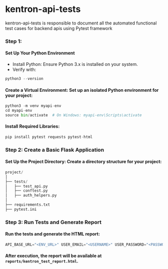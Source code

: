 # kentron-api-tests
kentron-api-tests is responsible to document all the automated functional test cases for backend apis using Pytest framework


### Step 1: 
#### Set Up Your Python Environment
* Install Python: Ensure Python 3.x is installed on your system. 
* Verify with:
```python
python3 --version
```

#### Create a Virtual Environment: Set up an isolated Python environment for your project:

```python
python3 -m venv myapi-env
cd myapi-env
source bin/activate  # On Windows: myapi-env\Scripts\activate

```
#### Install Required Libraries:
```python
pip install pytest requests pytest-html
```

### Step 2: Create a Basic Flask Application

#### Set Up the Project Directory: Create a directory structure for your project:
```python
project/
│
├── tests/
│   ├── test_api.py
│   ├── conftest.py
│   ├── auth_helpers.py
│
├── requirements.txt
├── pytest.ini

```

### Step 3: Run Tests and Generate Report

#### Run the tests and generate the HTML report:
```python
API_BASE_URL="<ENV_URL>" USER_EMAIL="<USERNAME>" USER_PASSWORD="<PASSWORD>" USER_TENANT="<TENANT>" pytest tests/

```
#### After execution, the report will be available at `reports/kentron_test_report.html`.
